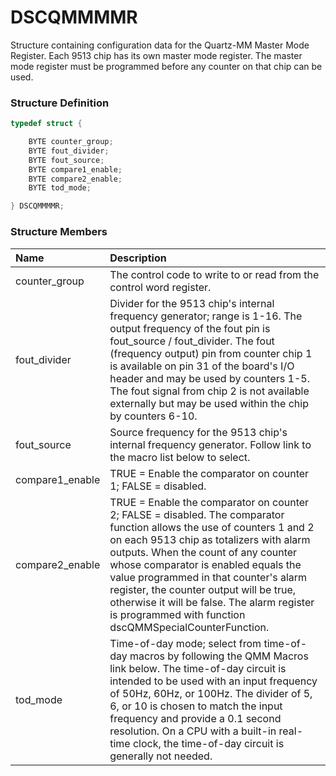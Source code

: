 # DSCQMMMMR

Structure containing configuration data for the Quartz-MM Master Mode Register. Each 9513 chip has its own master mode register. The master mode register must be programmed before any counter on that chip can be used.

### Structure Definition

```c
typedef struct {

    BYTE counter_group;
    BYTE fout_divider;
    BYTE fout_source;
    BYTE compare1_enable;
    BYTE compare2_enable;
    BYTE tod_mode;

} DSCQMMMMR;
```

### Structure Members

| Name | Description |
| :--- | :--- |
| counter\_group | The control code to write to or read from the control word register. |
| fout\_divider | Divider for the 9513 chip's internal frequency generator; range is 1-16. The output frequency of the fout pin is fout\_source / fout\_divider. The fout \(frequency output\) pin from counter chip 1 is available on pin 31 of the board's I/O header and may be used by counters 1-5. The fout signal from chip 2 is not available externally but may be used within the chip by counters 6-10. |
| fout\_source | Source frequency for the 9513 chip's internal frequency generator. Follow link to the macro list below to select. |
| compare1\_enable | TRUE = Enable the comparator on counter 1; FALSE = disabled. |
| compare2\_enable | TRUE = Enable the comparator on counter 2; FALSE = disabled. The comparator function allows the use of counters 1 and 2 on each 9513 chip as totalizers with alarm outputs. When the count of any counter whose comparator is enabled equals the value programmed in that counter's alarm register, the counter output will be true, otherwise it will be false. The alarm register is programmed with function dscQMMSpecialCounterFunction. |
| tod\_mode | Time-of-day mode; select from time-of-day macros by following the QMM Macros link below. The time-of-day circuit is intended to be used with an input frequency of 50Hz, 60Hz, or 100Hz. The divider of 5, 6, or 10 is chosen to match the input frequency and provide a 0.1 second resolution. On a CPU with a built-in real-time clock, the time-of-day circuit is generally not needed. |

